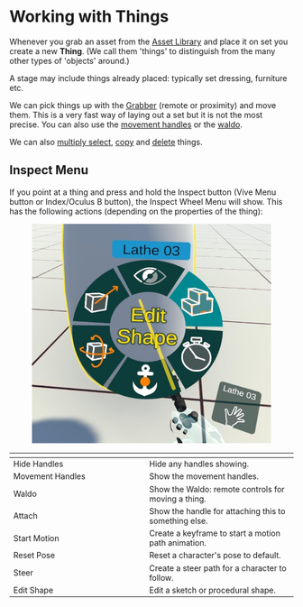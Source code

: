 # Working with Things

Whenever you grab an asset from the [Asset Library](../asset-library.md) and place it on set you create a new **Thing**. (We call them 'things' to distinguish from the many other types of 'objects' around.)

A stage may include things already placed: typically set dressing, furniture etc.&#x20;

We can pick things up with the [Grabber](../core-tools/grabber.md) (remote or proximity) and move them. This is a very fast way of laying out a set but it is not the most precise. You can also use the [movement handles](using-movement-handles.md) or the [waldo](moving-with-the-waldo.md).

We can also [multiply select](../core-tools/selector.md), [copy](../core-tools/duplicator.md) and [delete](../core-tools/destroyer.md) things.

## Inspect Menu

If you point at a thing and press and hold the Inspect button (Vive Menu button or Index/Oculus B button), the Inspect Wheel Menu will show. This has the following actions (depending on the properties of the thing):

<figure><img src="../../.gitbook/assets/DUMMY 2023-02-20 17-16-54.jpg" alt=""><figcaption></figcaption></figure>

<table data-header-hidden><thead><tr><th width="227"></th><th></th></tr></thead><tbody><tr><td>Hide Handles</td><td>Hide any handles showing.</td></tr><tr><td>Movement Handles</td><td>Show the movement handles.</td></tr><tr><td>Waldo</td><td>Show the Waldo: remote controls for moving a thing.</td></tr><tr><td>Attach</td><td>Show the handle for attaching this to something else.</td></tr><tr><td>Start Motion</td><td>Create a keyframe to start a motion path animation.</td></tr><tr><td>Reset Pose</td><td>Reset a character's pose to default.</td></tr><tr><td>Steer</td><td>Create a steer path for a character to follow.</td></tr><tr><td>Edit Shape</td><td>Edit a sketch or procedural shape.</td></tr></tbody></table>

